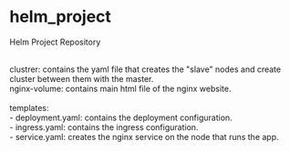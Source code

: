 # helm_project
Helm Project Repository


</br> clustrer: contains the yaml file that creates the "slave" nodes and create cluster between them with the master.
      </br>nginx-volume: contains main html file of the nginx website.</br>
      </br>templates:
       </br> - deployment.yaml: contains the deployment configuration.
       </br> - ingress.yaml: contains the ingress configuration.
       </br> - service.yaml: creates the nginx service on the node that runs the app.